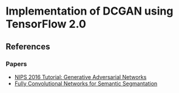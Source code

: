 # Implementation of DCGAN using TensorFlow 2.0

## References
### Papers
- [NIPS 2016 Tutorial: Generative Adversarial Networks](https://arxiv.org/pdf/1701.00160.pdf)
- [Fully Convolutional Networks for Semantic Segmantation](https://people.eecs.berkeley.edu/~jonlong/long_shelhamer_fcn.pdf)
